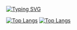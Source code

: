 [![Typing SVG](https://readme-typing-svg.demolab.com/?center=true&vCenter=true&lines=Olá,+me+chamo+Artur+Vincius.;Seja+Bem-Vindo!!+:%29)](https://git.io/typing-svg)

[![Top Langs](https://github-readme-stats-ten-gamma-78.vercel.app/api?height=100&username=focarica&show_icons=true&theme=highcontrast&hide_border=True&include_all_commits=true&count_private=true)](https://github.com/focarica)  [![Top Langs](https://github-readme-stats-ten-gamma-78.vercel.app/api/top-langs/?height=100&username=focarica&theme=highcontrast&hide_border=True&layout=compact&count_private=true&size_weight=0.5&count_weight=0.5)](https://github.com/focarica)  
